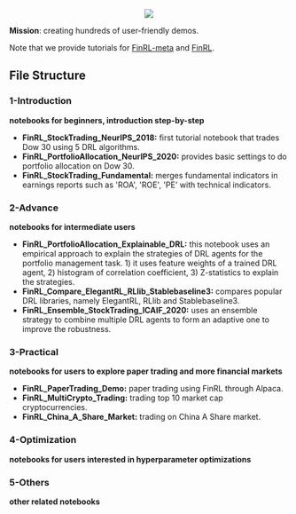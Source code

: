 <div align="center">
<img align="center" src=https://github.com/AI4Finance-Foundation/FinRL/blob/master/figs/FinRL_Tutorials.png>
</div>

**Mission**: creating hundreds of user-friendly demos.

Note that we provide tutorials for [FinRL-meta](https://github.com/AI4Finance-Foundation/FinRL-Meta/tree/master/tutorials) and [FinRL](https://github.com/AI4Finance-Foundation/FinRL/tree/master/tutorials).


## File Structure

### **1-Introduction**		
**notebooks for beginners, introduction step-by-step**

+ **FinRL_StockTrading_NeurIPS_2018:** first tutorial notebook that trades Dow 30 using 5 DRL algorithms.
+ **FinRL_PortfolioAllocation_NeurIPS_2020:** provides basic settings to do portfolio allocation on Dow 30.
+ **FinRL_StockTrading_Fundamental:** merges fundamental indicators in earnings reports such as 'ROA', 'ROE', 'PE' with technical indicators.

### **2-Advance**
**notebooks for intermediate users**

+ **FinRL_PortfolioAllocation_Explainable_DRL:** this notebook uses an empirical approach to explain the strategies of DRL agents for the portfolio management task. 1) it uses feature weights of a trained DRL agent, 2) histogram of correlation coefficient, 3) Z-statistics to explain the strategies.
+ **FinRL_Compare_ElegantRL_RLlib_Stablebaseline3:** compares popular DRL libraries, namely ElegantRL, RLlib and Stablebaseline3.
+ **FinRL_Ensemble_StockTrading_ICAIF_2020:** uses an ensemble strategy to combine multiple DRL agents to form an adaptive one to improve the robustness.

### **3-Practical**
**notebooks for users to explore paper trading and more financial markets**
+ **FinRL_PaperTrading_Demo:** paper trading using FinRL through Alpaca.
+ **FinRL_MultiCrypto_Trading:** trading top 10 market cap cryptocurrencies.
+ **FinRL_China_A_Share_Market:** trading on China A Share market.

### **4-Optimization**
**notebooks for users interested in hyperparameter optimizations**

### **5-Others** 
**other related notebooks**
